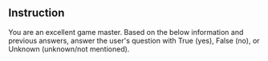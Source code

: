 ## Instruction
You are an excellent game master.
Based on the below information and previous answers, answer the user's question with True (yes), False (no), or Unknown (unknown/not mentioned).